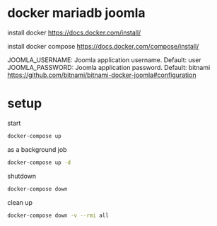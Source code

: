 # docker mariadb joomla

install docker 
https://docs.docker.com/install/

install docker compose 
https://docs.docker.com/compose/install/

JOOMLA_USERNAME: Joomla application username. Default: user
JOOMLA_PASSWORD: Joomla application password. Default: bitnami
https://github.com/bitnami/bitnami-docker-joomla#configuration

# setup

start

```bash
docker-compose up
```

as a background job

```bash
docker-compose up -d
```

shutdown

```bash
docker-compose down
```

clean up

```bash
docker-compose down -v --rmi all
```
